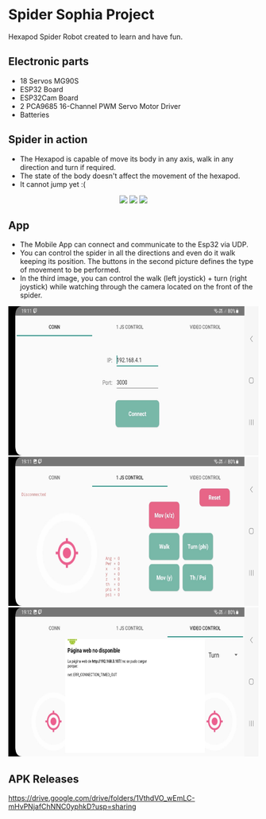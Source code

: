 # Spider Sophia Project

Hexapod Spider Robot created to learn and have fun.

## Electronic parts

- 18 Servos MG90S
- ESP32 Board
- ESP32Cam Board
- 2 PCA9685 16-Channel PWM Servo Motor Driver
- Batteries

## Spider in action

 - The Hexapod is capable of move its body in any axis, walk in any direction and turn if required.
 - The state of the body doesn't affect the movement of the hexapod.
 - It cannot jump yet :(

<p align="center">
  <img src="./images/spider1.gif" height="400">
  <img src="./images/spider2.gif" height="400">
  <img src="./images/spider3.gif" height="400">
</p>

## App

- The Mobile App can connect and communicate to the Esp32 via UDP.
- You can control the spider in all the directions and even do it walk keeping its position. The buttons in the second picture defines the type of movement to be performed.
- In the third image, you can control the walk (left joystick) + turn (right joystick) while watching through the camera located on the front of the spider.

<img src="./images/connect.jpeg" height="300">
<img src="./images/control1.jpeg" height="300">
<img src="./images/control2.jpeg" height="300">

## APK Releases

https://drive.google.com/drive/folders/1VthdVO_wEmLC-mHvPNjafChNNC0yphkD?usp=sharing
